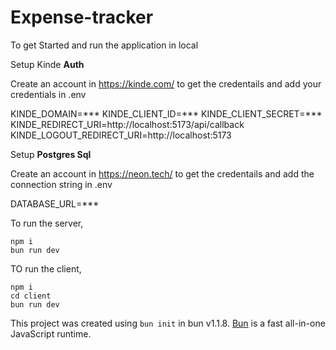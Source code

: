 # Expense-tracker

To get Started and run the application in local

Setup Kinde **Auth**

Create an account in https://kinde.com/ to get the credentails and add your credentials in .env

KINDE_DOMAIN=***
KINDE_CLIENT_ID=***
KINDE_CLIENT_SECRET=***
KINDE_REDIRECT_URI=http://localhost:5173/api/callback
KINDE_LOGOUT_REDIRECT_URI=http://localhost:5173


Setup **Postgres Sql**

Create an account in https://neon.tech/ to get the credentails and add the connection string in .env

DATABASE_URL=***

To run the server,

```
npm i 
bun run dev
```

TO run the client,

```
npm i
cd client
bun run dev
```

This project was created using `bun init` in bun v1.1.8. [Bun](https://bun.sh) is a fast all-in-one JavaScript runtime.
